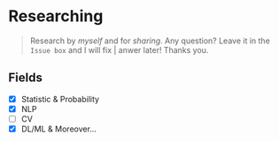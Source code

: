 # Researching
> Research by _myself_ and for _sharing_.
> Any question? Leave it in the `Issue box` and I will fix | anwer later!
> Thanks you.

## Fields

- [x] Statistic & Probability
- [x] NLP
- [ ] CV
- [x] DL/ML & Moreover...
